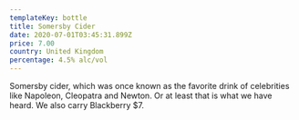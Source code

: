 ```yaml
---
templateKey: bottle
title: Somersby Cider
date: 2020-07-01T03:45:31.899Z
price: 7.00
country: United Kingdom
percentage: 4.5% alc/vol
---
```


Somersby cider, which was once known as the favorite drink of celebrities like Napoleon, Cleopatra and Newton. Or at least that is what we have heard. We also carry Blackberry \$7.
